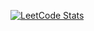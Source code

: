 [![LeetCode Stats](https://leetcard.jacoblin.cool/aliasgarsogiawala)](https://leetcode.com/aliasgarsogiawala)
